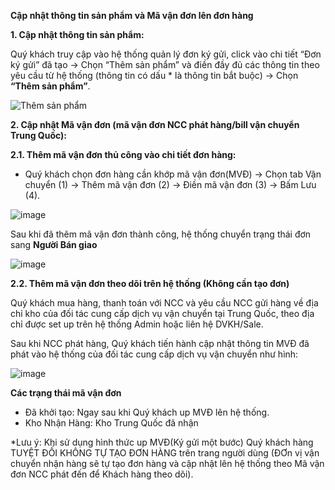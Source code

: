 **Cập nhật thông tin sản phẩm và Mã vận đơn lên đơn hàng**

**1. Cập nhật thông tin sản phẩm:**

Quý khách truy cập vào hệ thống quản lý đơn ký gửi, click vào chi tiết “Đơn ký gửi” đã tạo -> Chọn “Thêm sản phẩm” và điền đầy đủ các thông tin theo yêu cầu từ hệ thống (thông tin có dấu * là thông tin bắt buộc) -> Chọn **“Thêm sản phẩm”**.

![Thêm sản phẩm](https://user-images.githubusercontent.com/73226975/122751919-8d38ec00-d2ba-11eb-9792-a58939c1c41c.png)


**2. Cập nhật Mã vận đơn (mã vận đơn NCC phát hàng/bill vận chuyển Trung Quốc):**

**2.1. Thêm mã vận đơn thủ công vào chi tiết đơn hàng:**

- Quý khách chọn đơn hàng cần khớp mã vận đơn(MVĐ) -> Chọn tab Vận chuyển (1) -> Thêm mã vận đơn (2) -> Điền mã vận đơn (3) -> Bấm Lưu (4).

![image](https://user-images.githubusercontent.com/73226975/122752864-a7bf9500-d2bb-11eb-819f-535b02827f68.png)

 
Sau khi đã thêm mã vận đơn thành công, hệ thống chuyển trạng thái đơn sang **Người Bán giao** 

![image](https://user-images.githubusercontent.com/73226975/122752982-cb82db00-d2bb-11eb-83a1-e5c7ae903c4d.png)

**2.2. Thêm mã vận đơn theo dõi trên hệ thống (Không cần tạo đơn)**

Quý khách  mua hàng, thanh toán với NCC và yêu cầu NCC gửi hàng về địa chỉ kho của đối tác cung cấp dịch vụ vận chuyển tại Trung Quốc, theo địa chỉ được set up trên hệ thống Admin hoặc liên hệ DVKH/Sale.

Sau khi NCC phát hàng, Quý khách tiến hành cập nhật thông tin MVĐ đã phát vào hệ thống của đối tác cung cấp dịch vụ vận chuyển như hình:

![image](https://user-images.githubusercontent.com/73226975/122753273-36ccad00-d2bc-11eb-8569-e6ce83c1a8c0.png)

**Các trạng thái mã vận đơn**
- Đã khởi tạo: Ngay sau khi Quý khách up MVĐ lên hệ thống.
- Kho Nhận Hàng: Kho Trung Quốc đã nhận 

*Lưu ý: Khi sử dụng hình thức up MVĐ(Ký gửi một bước) Quý khách hàng TUYỆT ĐỐI KHÔNG TỰ TẠO ĐƠN HÀNG trên trang người dùng (ĐƠn vị vận chuyển nhận hàng sẽ tự tạo đơn hàng và cập nhật lên hệ thống theo Mã vận đơn NCC phát đến để Khách hàng theo dõi).
